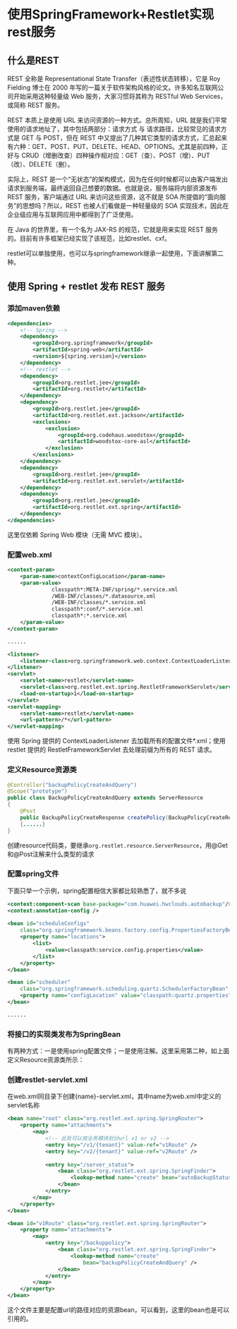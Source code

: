 # 使用SpringFramework+Restlet实现rest服务

## 什么是REST
REST 全称是 Representational State Transfer（表述性状态转移），它是 Roy Fielding 博士在 2000 年写的一篇关于软件架构风格的论文。许多知名互联网公司开始采用这种轻量级 Web 服务，大家习惯将其称为 RESTful Web Services，或简称 REST 服务。

REST 本质上是使用 URL 来访问资源的一种方式。总所周知，URL 就是我们平常使用的请求地址了，其中包括两部分：请求方式 与 请求路径，比较常见的请求方式是 GET 与 POST，但在 REST 中又提出了几种其它类型的请求方式，汇总起来有六种：GET、POST、PUT、DELETE、HEAD、OPTIONS。尤其是前四种，正好与 CRUD（增删改查）四种操作相对应：GET（查）、POST（增）、PUT（改）、DELETE（删）。

实际上，REST 是一个“无状态”的架构模式，因为在任何时候都可以由客户端发出请求到服务端，最终返回自己想要的数据。也就是说，服务端将内部资源发布 REST 服务，客户端通过 URL 来访问这些资源，这不就是 SOA 所提倡的“面向服务”的思想吗？所以，REST 也被人们看做是一种轻量级的 SOA 实现技术，因此在企业级应用与互联网应用中都得到了广泛使用。

在 Java 的世界里，有一个名为 JAX-RS 的规范，它就是用来实现 REST 服务的。目前有许多框架已经实现了该规范，比如restlet、cxf。

restlet可以单独使用，也可以与springframework继承一起使用，下面讲解第二种。

## 使用 Spring + restlet 发布 REST 服务
### 添加maven依赖
```xml
<dependencies>
	<!-- Spring -->
	<dependency>
		<groupId>org.springframework</groupId>
		<artifactId>spring-web</artifactId>
		<version>${spring.version}</version>
	</dependency>
	<!-- restlet -->
	<dependency>
		<groupId>org.restlet.jee</groupId>
		<artifactId>org.restlet</artifactId>
	</dependency>
	<dependency>
		<groupId>org.restlet.jee</groupId>
		<artifactId>org.restlet.ext.jackson</artifactId>
		<exclusions>
			<exclusion>
				<groupId>org.codehaus.woodstox</groupId>
				<artifactId>woodstox-core-asl</artifactId>
			</exclusion>
		</exclusions>
	</dependency>
	<dependency>
		<groupId>org.restlet.jee</groupId>
		<artifactId>org.restlet.ext.servlet</artifactId>
	</dependency>
	<dependency>
		<groupId>org.restlet.jee</groupId>
		<artifactId>org.restlet.ext.spring</artifactId>
	</dependency>
</dependencies>
```
这里仅依赖 Spring Web 模块（无需 MVC 模块）。

### 配置web.xml
```xml
<context-param>
	<param-name>contextConfigLocation</param-name>
	<param-value>
			  classpath*:META-INF/spring/*.service.xml
			  /WEB-INF/classes/*.datasource.xml 
			  /WEB-INF/classes/*.service.xml
			  classpath*:conf/*.service.xml
			  classpath*:*.service.xml	
	</param-value>
</context-param>

......

<listener>
	<listener-class>org.springframework.web.context.ContextLoaderListener</listener-class> 
</listener>
<servlet>
	<servlet-name>restlet</servlet-name>
	<servlet-class>org.restlet.ext.spring.RestletFrameworkServlet</servlet-class>
	<load-on-startup>1</load-on-startup>
</servlet>
<servlet-mapping>
	<servlet-name>restlet</servlet-name>
	<url-pattern>/*</url-pattern>
</servlet-mapping>   
```
使用 Spring 提供的 ContextLoaderListener 去加载所有的配置文件*.xml；使用 restlet 提供的 RestletFrameworkServlet 去处理前缀为所有的 REST 请求。

### 定义Resource资源类
```java
@Controller("backupPolicyCreateAndQuery")
@Scope("prototype")
public class BackupPolicyCreateAndQuery extends ServerResource
{
	@Post
    public BackupPolicyCreateResponse createPolicy(BackupPolicyCreateRequest request)
    {......}
}
```
创建resource代码类，要继承`org.restlet.resource.ServerResource`，用@Get和@Post注解来什么类型的请求

### 配置spring文件
下面只举一个示例，spring配置相信大家都比较熟悉了，就不多说
```xml
<context:component-scan base-package="com.huawei.hwclouds.autobackup"/>
<context:annotation-config />
	
<bean id="scheduleConfigs"
	class="org.springframework.beans.factory.config.PropertiesFactoryBean">
	<property name="locations">
		<list>
			<value>classpath:service.config.properties</value>
		</list>
	</property>
</bean> 

<bean id="scheduler"
	class="org.springframework.scheduling.quartz.SchedulerFactoryBean" autowire="no">
	<property name="configLocation" value="classpath:quartz.properties" />
</bean>

......
```

### 将接口的实现类发布为SpringBean
有两种方式：一是使用spring配置文件；一是使用注解。这里采用第二种，如上面定义Resource资源类所示：

### 创建restlet-servlet.xml
在web.xml同目录下创建{name}-servlet.xml，其中name为web.xml中定义的servlet名称
```xml
<bean name="root" class="org.restlet.ext.spring.SpringRouter">
	<property name="attachments">
		<map>
			<!-- 此处可以按业务模块划分url v1 or v2 -->
			<entry key="/v1/{tenant}" value-ref="v1Route" />
			<entry key="/v2/{tenant}" value-ref="v2Route" />
			
			<entry key="/server_status">
				<bean class="org.restlet.ext.spring.SpringFinder">
					<lookup-method name="create" bean="autoBackupStatusResource" />
				</bean>
			</entry>
		</map>
	</property>
</bean>

<bean id="v1Route" class="org.restlet.ext.spring.SpringRouter">
	<property name="attachments">
		<map>
			<entry key="/backuppolicy">
				<bean class="org.restlet.ext.spring.SpringFinder">
					<lookup-method name="create"
						bean="backupPolicyCreateAndQuery" />
				</bean>
			</entry>
		</map>
	</property>
</bean>
```
这个文件主要是配置url的路径对应的资源bean，可以看到，这里的bean也是可以引用的。